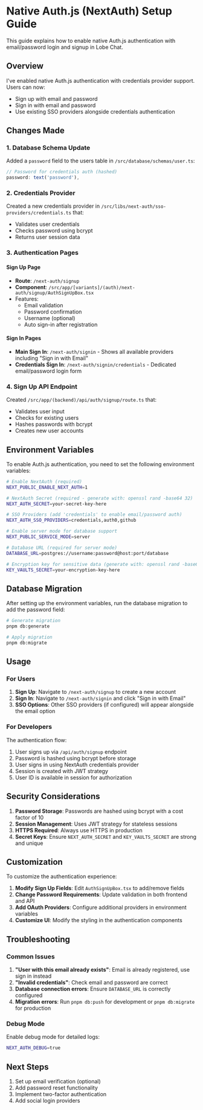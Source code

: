 # Native Auth.js (NextAuth) Setup Guide

This guide explains how to enable native Auth.js authentication with email/password login and signup in Lobe Chat.

## Overview

I've enabled native Auth.js authentication with credentials provider support. Users can now:

- Sign up with email and password
- Sign in with email and password
- Use existing SSO providers alongside credentials authentication

## Changes Made

### 1. Database Schema Update

Added a `password` field to the users table in `/src/database/schemas/user.ts`:

```typescript
// Password for credentials auth (hashed)
password: text('password'),
```

### 2. Credentials Provider

Created a new credentials provider in `/src/libs/next-auth/sso-providers/credentials.ts` that:

- Validates user credentials
- Checks password using bcrypt
- Returns user session data

### 3. Authentication Pages

#### Sign Up Page

- **Route**: `/next-auth/signup`
- **Component**: `/src/app/[variants]/(auth)/next-auth/signup/AuthSignUpBox.tsx`
- Features:
  - Email validation
  - Password confirmation
  - Username (optional)
  - Auto sign-in after registration

#### Sign In Pages

- **Main Sign In**: `/next-auth/signin` - Shows all available providers including "Sign in with Email"
- **Credentials Sign In**: `/next-auth/signin/credentials` - Dedicated email/password login form

### 4. Sign Up API Endpoint

Created `/src/app/(backend)/api/auth/signup/route.ts` that:

- Validates user input
- Checks for existing users
- Hashes passwords with bcrypt
- Creates new user accounts

## Environment Variables

To enable Auth.js authentication, you need to set the following environment variables:

```bash
# Enable NextAuth (required)
NEXT_PUBLIC_ENABLE_NEXT_AUTH=1

# NextAuth Secret (required - generate with: openssl rand -base64 32)
NEXT_AUTH_SECRET=your-secret-key-here

# SSO Providers (add 'credentials' to enable email/password auth)
NEXT_AUTH_SSO_PROVIDERS=credentials,auth0,github

# Enable server mode for database support
NEXT_PUBLIC_SERVICE_MODE=server

# Database URL (required for server mode)
DATABASE_URL=postgres://username:password@host:port/database

# Encryption key for sensitive data (generate with: openssl rand -base64 32)
KEY_VAULTS_SECRET=your-encryption-key-here
```

## Database Migration

After setting up the environment variables, run the database migration to add the password field:

```bash
# Generate migration
pnpm db:generate

# Apply migration
pnpm db:migrate
```

## Usage

### For Users

1. **Sign Up**: Navigate to `/next-auth/signup` to create a new account
2. **Sign In**: Navigate to `/next-auth/signin` and click "Sign in with Email"
3. **SSO Options**: Other SSO providers (if configured) will appear alongside the email option

### For Developers

The authentication flow:

1. User signs up via `/api/auth/signup` endpoint
2. Password is hashed using bcrypt before storage
3. User signs in using NextAuth credentials provider
4. Session is created with JWT strategy
5. User ID is available in session for authorization

## Security Considerations

1. **Password Storage**: Passwords are hashed using bcrypt with a cost factor of 10
2. **Session Management**: Uses JWT strategy for stateless sessions
3. **HTTPS Required**: Always use HTTPS in production
4. **Secret Keys**: Ensure `NEXT_AUTH_SECRET` and `KEY_VAULTS_SECRET` are strong and unique

## Customization

To customize the authentication experience:

1. **Modify Sign Up Fields**: Edit `AuthSignUpBox.tsx` to add/remove fields
2. **Change Password Requirements**: Update validation in both frontend and API
3. **Add OAuth Providers**: Configure additional providers in environment variables
4. **Customize UI**: Modify the styling in the authentication components

## Troubleshooting

### Common Issues

1. **"User with this email already exists"**: Email is already registered, use sign in instead
2. **"Invalid credentials"**: Check email and password are correct
3. **Database connection errors**: Ensure `DATABASE_URL` is correctly configured
4. **Migration errors**: Run `pnpm db:push` for development or `pnpm db:migrate` for production

### Debug Mode

Enable debug mode for detailed logs:

```bash
NEXT_AUTH_DEBUG=true
```

## Next Steps

1. Set up email verification (optional)
2. Add password reset functionality
3. Implement two-factor authentication
4. Add social login providers
